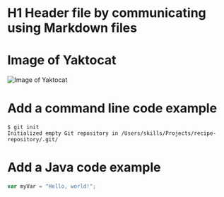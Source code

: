 # H1 Header file by communicating using Markdown files
# Image of Yaktocat
![Image of Yaktocat](https://octodex.github.com/images/yaktocat.png)
# Add a command line code example 

```
$ git init
Initialized empty Git repository in /Users/skills/Projects/recipe-repository/.git/
```
# Add a Java code example

``` javascript
var myVar = "Hello, world!";
```
